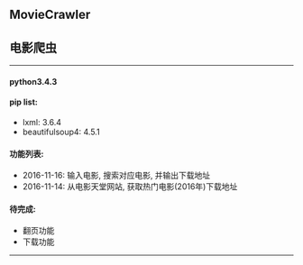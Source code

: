 ## MovieCrawler
## 电影爬虫

----

#### python3.4.3

#### pip list:
* lxml: 3.6.4
* beautifulsoup4: 4.5.1

#### 功能列表:
* 2016-11-16: 输入电影, 搜索对应电影, 并输出下载地址
* 2016-11-14: 从电影天堂网站, 获取热门电影(2016年)下载地址

#### 待完成:
* 翻页功能
* 下载功能

----